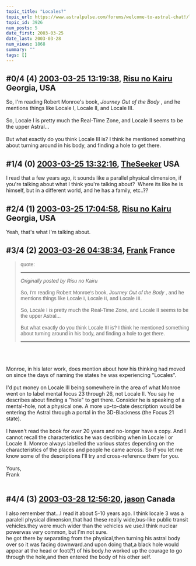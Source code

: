 ```yaml
---
topic_title: "Locales?"
topic_url: https://www.astralpulse.com/forums/welcome-to-astral-chat!/locales
topic_id: 3926
num_posts: 5
date_first: 2003-03-25
date_last: 2003-03-28
num_views: 1868
summary: ""
tags: []
---
```


## \#0/4 (4) [2003-03-25 13:19:38](https://www.astralpulse.com/forums/index.php?msg=119642), [Risu no Kairu](https://www.astralpulse.com/forums/profile/?u=430) Georgia, USA ##
<section>
So, I'm reading Robert Monroe's book,
<i>
 Journey Out of the Body
</i>
, and he mentions things like Locale I, Locale II, and Locale III.
<br>
<br>
So, Locale I is pretty much the Real-Time Zone, and Locale II seems to be the upper Astral...
<br>
<br>
But what exactly do you think Locale III is? I think he mentioned something about turning around in his body, and finding a hole to get there.
</section>

## \#1/4 (0) [2003-03-25 13:32:16](https://www.astralpulse.com/forums/index.php?msg=26058), [TheSeeker](https://www.astralpulse.com/forums/profile/?u=2033) USA ##
<section>
I read that a few years ago, it sounds like a parallel physical dimension, if you're talking about what I think you're talking about?  Where its like he is himself, but in a different world, and he has a family, etc..??
</section>

## \#2/4 (1) [2003-03-25 17:04:58](https://www.astralpulse.com/forums/index.php?msg=26082), [Risu no Kairu](https://www.astralpulse.com/forums/profile/?u=430) Georgia, USA ##
<section>
Yeah, that's what I'm talking about.
</section>

## \#3/4 (2) [2003-03-26 04:38:34](https://www.astralpulse.com/forums/index.php?msg=26131), [Frank](https://www.astralpulse.com/forums/profile/?u=359) France ##
<section>
<blockquote id='"quote"'>
 <font face='"Arial"' id='"quote"' size='"1"'>
  quote:
  <hr height='"1"' id='"quote"' noshade=""/>
  <i>
   Originally posted by Risu no Kairu
  </i>
  <br>
  <br>
  So, I'm reading Robert Monroe's book,
  <i>
   Journey Out of the Body
  </i>
  , and he mentions things like Locale I, Locale II, and Locale III.
  <br>
  <br>
  So, Locale I is pretty much the Real-Time Zone, and Locale II seems to be the upper Astral...
  <br>
  <br>
  But what exactly do you think Locale III is? I think he mentioned something about turning around in his body, and finding a hole to get there.
  <br>
  <hr height='"1"' id='"quote"' noshade=""/>
 </font>
</blockquote>
<br>
<br>
<br>
Monroe, in his later work, does mention about how his thinking had moved on since the days of naming the states he was experiencing "Locales".
<br>
<br>
I'd put money on Locale III being somewhere in the area of what Monroe went on to label mental focus 23 through 26, not Locale II. You say he describes about finding a "hole" to get there. Consider he is speaking of a mental-hole, not a physical one. A more up-to-date description would be entering the Astral through a portal in the 3D-Blackness (the Focus 21 state).
<br>
<br>
I haven't read the book for over 20 years and no-longer have a copy. And I cannot recall the characteristics he was decribing when in Locale I or Locale II. Monroe always labelled the various states depending on the characteristics of the places and people he came across. So if you let me know some of the descriptions I'll try and cross-reference them for you.
<br>
<br>
Yours,
<br>
Frank
<br>
<br>
</section>

## \#4/4 (3) [2003-03-28 12:56:20](https://www.astralpulse.com/forums/index.php?msg=26360), [jason](https://www.astralpulse.com/forums/profile/?u=1099) Canada ##
<section>
I also remember that...I read it about 5-10 years ago. I think locale 3 was a paralell physical dimension,that had these really wide,bus-like public transit vehicles.they were much wider than the vehicles we use.I think nuclear powerwas very common, but I'm not sure.
<br>
he got there by separating from the physical,then turning his astral body over so it was facing downward.and upon doing that,a black hole would appear at the head or foot(?) of his body.he worked up the courage to go through the hole,and then entered the body of his other self.
</section>